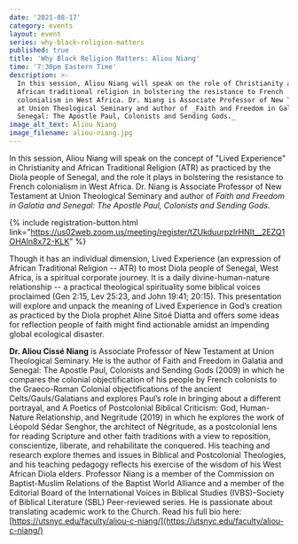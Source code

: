 ```yaml
---
date: '2021-08-17'
category: events
layout: event
series: why-black-religion-matters
published: true
title: 'Why Black Religion Matters: Aliou Niang'
time: '7:30pm Eastern Time'
description: >-
  In this session, Aliou Niang will speak on the role of Christianity and
  African traditional religion in bolstering the resistance to French
  colonialism in West Africa. Dr. Niang is Associate Professor of New Testament
  at Union Theological Seminary and author of _Faith and Freedom in Galatia and
  Senegal: The Apostle Paul, Colonists and Sending Gods._
image_alt_text: Aliou Niang
image_filename: aliou-niang.jpg
---
```

In this session, Aliou Niang will speak on the concept of "Lived Experience" in Christianity and African Traditional Religion (ATR) as practiced by the Diola people of Senegal, and the role it plays in bolstering the resistance to French colonialism in West Africa. Dr. Niang is Associate Professor of New Testament at Union Theological Seminary and author of _Faith and Freedom in Galatia and Senegal: The Apostle Paul, Colonists and Sending Gods._

{% include registration-button.html link="https://us02web.zoom.us/meeting/register/tZUkduurpzIrHNIt__2EZQ1OHAln8x72-KLK" %}

Though it has an individual dimension, Lived Experience (an expression of African Traditional Religion -- ATR) to most Diola people of Senegal, West Africa, is a spiritual corporate journey. It is a daily divine-human-nature relationship -- a practical theological spirituality some biblical voices proclaimed (Gen 2:15, Lev 25:23, and John 19:41; 20:15). This presentation will explore and unpack the meaning of Lived Experience in God’s creation as practiced by the Diola prophet Aline Sitoé Diatta and offers some ideas for reflection people of faith might find actionable amidst an impending global ecological disaster.

**Dr. Aliou Cissé Niang** is Associate Professor of New Testament at Union Theological Seminary. He is the author of Faith and Freedom in Galatia and Senegal: The Apostle Paul, Colonists and Sending Gods (2009) in which he compares the colonial objectification of his people by French colonists to the Graeco-Roman Colonial objectifications of the ancient Celts/Gauls/Galatians and explores Paul’s role in bringing about a different portrayal, and A Poetics of Postcolonial Biblical Criticism: God, Human-Nature Relationship, and Negritude (2019) in which he explores the work of Léopold Sédar Senghor, the architect of Négritude, as a postcolonial lens for reading Scripture and other faith traditions with a view to reposition, conscientize, liberate, and rehabilitate the conquered. His teaching and research explore themes and issues in Biblical and Postcolonial Theologies, and his teaching pedagogy reflects his exercise of the wisdom of his West African Diola elders. Professor Niang is a member of the Commission on Baptist-Muslim Relations of the Baptist World Alliance and a member of the Editorial Board of the International Voices in Biblical Studies (IVBS)–Society of Biblical Literature (SBL) Peer-reviewed series. He is passionate about translating academic work to the Church. Read his full bio here: [https://utsnyc.edu/faculty/aliou-c-niang/](https://utsnyc.edu/faculty/aliou-c-niang/)
